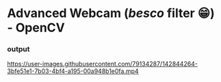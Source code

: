 # Advanced Webcam (_besco_ filter 😁) - OpenCV

### output
https://user-images.githubusercontent.com/79134287/142844264-3bfe51e1-7b03-4bf4-a195-00a948b1e0fa.mp4




